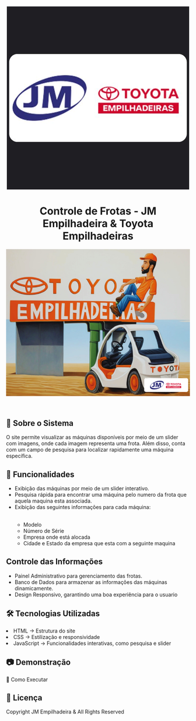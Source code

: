 <p align="center">
    <img src="logo_jm.jpg" alt=""></img>
<p>
    
<h1 align="center">Controle de Frotas - JM Empilhadeira & Toyota Empilhadeiras</h1>
<p align="center">
    <img src="capa_do_projeto.png" alt="Capa do Projeto" style="display: block; margin: auto;">
</p>

<br>

<h2>📌 Sobre o Sistema</h2>

<p>O site permite visualizar as máquinas disponíveis por meio de um slider com imagens, onde cada imagem representa uma frota. Além disso, conta com um campo de pesquisa para localizar rapidamente uma máquina específica.</p>

<h2>🚀 Funcionalidades</h2>

<ul>

<li>Exibição das máquinas por meio de um slider interativo.</li>
    
<li>Pesquisa rápida para encontrar uma máquina pelo numero da frota que aquela maquina esta associada.</li>

<li>Exibição das seguintes informações para cada máquina:</li>
<br>

<ul>    
    <li>Modelo</li>
    <li>Número de Série</li>
    <li>Empresa onde está alocada</li>
    <li>Cidade e Estado da empresa que esta com a seguinte maquina
</li>

</ul>
</ul>

<h2>Controle das Informações</h2>

<ul>
<li>Painel Administrativo para gerenciamento das frotas.</li>
    
<li>Banco de Dados para armazenar as informações das máquinas dinamicamente.</li>
    
<li>Design Responsivo, garantindo uma boa experiência para o usuario</li>
</ul>

<h2>🛠️  Tecnologias Utilizadas</h2>

<li>HTML → Estrutura do site</li>

<li>CSS → Estilização e responsividade</li>

<li>JavaScript → Funcionalidades interativas, como pesquisa e slider</li>

<h2>📷 Demonstração</h2>

🔧  Como Executar

<h2>📄 Licença</h2>

<footer>
    Copyright JM Empilhadeira & All Rights Reserved
</footer>
